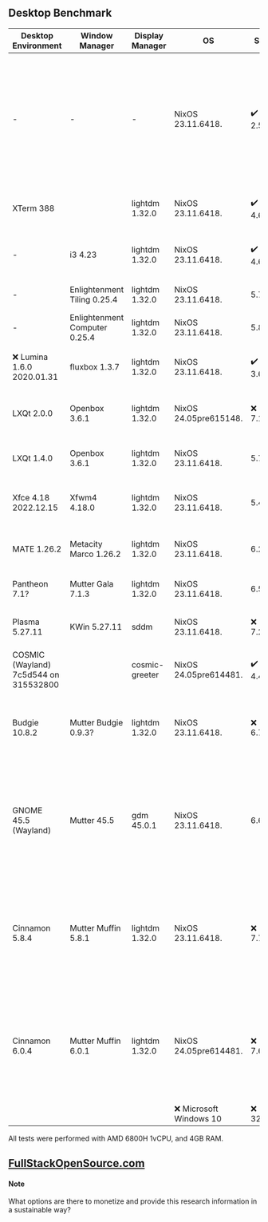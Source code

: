 ## Desktop Benchmark

|Desktop Environment                              |Window Manager  |Display Manager                |OS                                     |Size          |RAM Usage          |Reboot Time|CPU Usage|Repository  |Wikipedia         |Latest Release|Language                                                                           |
|-------------------------------------------------|----------------|-------------------------------|---------------------------------------|--------------|---------------------------|-------------------|-----------------|------------|------------------|--------------|-----------------------------------------------------------------------------------|
|-                                                |-               |-                              |NixOS 23.11.6418.                      |✔️ 2.5G       |✔️ 110 Megabytes           |✔️ 6 Seconds       |✔️ 0.00, 0.00, 0.00|https://github.com/NixOS/nixpkgs|https://en.wikipedia.org/wiki/NixOS|2023.11.6418. |Nix 95.9%, Shell 1.9%, Python 1.2%, Perl 0.3%, C 0.2%, Common Lisp 0.1%, Other 0.4%|
|XTerm 388                                        |                |lightdm 1.32.0                 |NixOS 23.11.6418.                      |✔️ 4.6G       |✔️ 150 Megabytes           |✔️ 6 Seconds       |✔️ 0.00, 0.00, 0.00|https://invisible-mirror.net/archives/xterm/|https://en.wikipedia.org/wiki/Xterm|2024.02.19 390|                                                                                   |
|-                                                |i3 4.23         |lightdm 1.32.0                 |NixOS 23.11.6418.                      |✔️ 4.6G       |✔️ 156 Megabytes           |✔️ 8 Seconds       |✔️ 0.13, 0.03, 0.01|https://github.com/i3/i3|https://en.wikipedia.org/wiki/I3_(window_manager)|2023.10.29 4.23|                                                                                   |
|-                                                |Enlightenment Tiling 0.25.4|lightdm 1.32.0                 |NixOS 23.11.6418.                      |5.7G          |✔️ 210 Megabytes           |✔️ 8 Seconds       |0.20, 0.05, 0.02 |https://git.enlightenment.org/|https://en.wikipedia.org/wiki/Enlightenment_(software)|2023.12.23 0.26.0|                                                                                   |
|-                                                |Enlightenment Computer 0.25.4|lightdm 1.32.0                 |NixOS 23.11.6418.                      |5.8G          |✔️ 211 Megabytes           |✔️ 7 Seconds       |0.20, 0.05, 0.02 |https://git.enlightenment.org/|https://en.wikipedia.org/wiki/Enlightenment_(software)|2023.12.23 0.26.0|                                                                                   |
|❌ Lumina 1.6.0 2020.01.31                        |fluxbox 1.3.7   |lightdm 1.32.0                 |NixOS 23.11.6418.                      |✔️ 3.6G       |✔️ 232 Megabytes           |10 Seconds         |✔️ 0.07, 0.02, 0.00|https://github.com/lumina-desktop/lumina|https://en.wikipedia.org/wiki/Lumina_(desktop_environment)|❌ 2021.12.26 1.6.2|                                                                                   |
|LXQt 2.0.0                                       |Openbox 3.6.1   |lightdm 1.32.0                 |NixOS 24.05pre615148.                  |❌ 7.1G        |✔️ 242 Megabytes           |9 Seconds          |✔️ 0.13, 0.03, 0.01|https://github.com/lxqt|https://en.wikipedia.org/wiki/LXQt|2024.04.15 2.0.0|C++, CMake, Shell, C, QML                                                          |
|LXQt 1.4.0                                       |Openbox 3.6.1   |lightdm 1.32.0                 |NixOS 23.11.6418.                      |5.7G          |✔️ 270 Megabytes           |10 Seconds         |0.42, 0.10, 0.03 |https://github.com/lxqt|https://en.wikipedia.org/wiki/LXQt|2024.04.15 2.0.0|C++, CMake, Shell, C, QML                                                          |
|Xfce 4.18 2022.12.15                             |Xfwm4 4.18.0    |lightdm 1.32.0                 |NixOS 23.11.6418.                      |5.4G          |316 Megabytes              |✔️ 8 Seconds       |✔️ 0.13, 0.03, 0.01|https://gitlab.xfce.org/xfce|https://en.wikipedia.org/wiki/Xfce|❌ 2022.12.15 4.18|                                                                                   |
|MATE 1.26.2                                      |Metacity Marco 1.26.2|lightdm 1.32.0                 |NixOS 23.11.6418.                      |6.2G          |352 Megabytes              |9 Seconds          |✔️ 0.13, 0.03, 0.01|https://github.com/mate-desktop/mate-desktop|https://en.wikipedia.org/wiki/MATE_(desktop_environment)|2024.03.11 1.28.2|                                                                                   |
|Pantheon 7.1?                                    |Mutter Gala 7.1.3|lightdm 1.32.0                 |NixOS 23.11.6418.                      |6.5G          |498 Megabytes              |13 Seconds         |0.49, 0.11, 0.04 |https://github.com/elementary/gala|https://en.wikipedia.org/wiki/Elementary_OS#Pantheon_desktop_environment|2023.11.09 7.1.3|                                                                                   |
|Plasma 5.27.11                                   |KWin 5.27.11    |sddm                           |NixOS 23.11.6418.                      |❌ 7.2G        |503 Megabytes              |❌ 21 Seconds       |❌ 1.35, 0.32, 0.11|https://invent.kde.org/plasma|https://en.wikipedia.org/wiki/KDE_Plasma_5|2023.12.05 5.27.10|                                                                                   |
|COSMIC (Wayland) 7c5d544 on 315532800            |                |cosmic-greeter                 |NixOS 24.05pre614481.                  |✔️ 4.4G       |505 Megabytes              |11 Seconds         |0.39, 0.10, 0.03 |https://github.com/pop-os/cosmic-epoch|-                 |pre-alpha     |Rust                                                                               |
|Budgie 10.8.2                                    |Mutter Budgie 0.9.3?|lightdm 1.32.0                 |NixOS 23.11.6418.                      |❌ 6.7G        |507 Megabytes              |12 Seconds         |❌ 0.77, 0.18, 0.06|https://github.com/BuddiesOfBudgie/budgie-desktop|https://en.wikipedia.org/wiki/Budgie_(desktop_environment)|2024.02.02 10.9.1|Vala 92.6%, C 4.3%, Meson 2.0%, Other 1.1%                                         |
|GNOME 45.5 (Wayland)                             |Mutter 45.5     |gdm 45.0.1                     |NixOS 23.11.6418.                      |6.6G          |562 Megabytes              |12 Seconds         |0.53, 0.13, 0.04 |https://gitlab.gnome.org/GNOME|https://en.wikipedia.org/wiki/GNOME|2024.03.20 46.0|gnome-shell: C 49.7%, JavaScript 46.5%, SCSS 2.0%, Meson 0.9%, Python 0.5%         |
|Cinnamon 5.8.4                                   |Mutter Muffin 5.8.1|lightdm 1.32.0                 |NixOS 23.11.6418.                      |❌ 7.7G        |❌ 581 Megabytes            |❌ 15 Seconds       |❌ 1.07, 0.26, 0.08|https://github.com/linuxmint/cinnamon|https://en.wikipedia.org/wiki/Cinnamon_(desktop_environment)|2024.01.04 6.0.4|JavaScript 41.2%, C 39.5%, Python 17.9%, CSS 0.9%, Meson 0.4%, Shell 0.1%          |
|Cinnamon 6.0.4                                   |Mutter Muffin 6.0.1|lightdm 1.32.0                 |NixOS 24.05pre614481.                  |❌ 7.6G        |❌ 621 Megabytes            |11 Seconds         |❌ 0.78, 0.18, 0.06|https://github.com/linuxmint/cinnamon|https://en.wikipedia.org/wiki/Cinnamon_(desktop_environment)|2024.01.04 6.0.4|JavaScript 41.2%, C 39.5%, Python 17.9%, CSS 0.9%, Meson 0.4%, Shell 0.1%          |
|                                                 |                |                               |❌ Microsoft Windows 10                 |❌ 32.7G       |❌ 2.3 Gigabytes            |❌ 53 Seconds       |4%               |            |                  |              |                                                                                   |

All tests were performed with AMD 6800H 1vCPU, and 4GB RAM.

## [FullStackOpenSource.com](https://fullstackopensource.com/)

#### Note
What options are there to monetize and provide this research information in a sustainable way?
